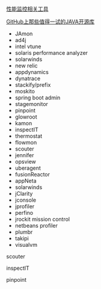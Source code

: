 [性能监控相关工具](https://en.wikipedia.org/wiki/List_of_performance_analysis_tools#Java)





[GitHub上那些值得一试的JAVA开源库](http://www.jianshu.com/p/ad40e6dd3789)



- JAmon
- ad4j
- intel vtune
- solaris performance analyzer
- solarwinds
- new relic
- appdynamics
- dynatrace
- stackify/prefix
- moskito
- spring boot admin
- stagemonitor
- pinpoint
- glowroot
- kamon
- inspectIT
- thermostat
- flowmon
- scouter
- jennifer
- opsview
- uberagent
- fusionReactor
- appNeta
- solarwinds
- jClarity
- jconsole
- jprofiler
- perfino
- jrockit mission control
- netbeans profiler
- plumbr
- takipi
- visualvm





scouter

inspectIT

pinpoint






